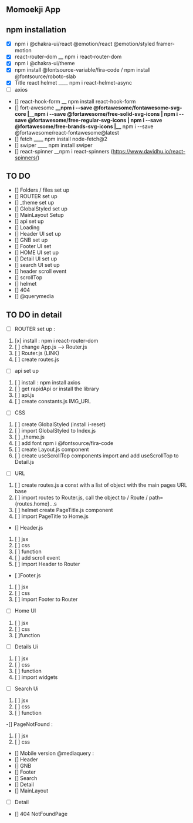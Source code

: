## Momoekji App

## npm installation
- [x] npm i @chakra-ui/react @emotion/react @emotion/styled framer-motion
- [x] react-router-dom **\_\_** npm i react-router-dom
- [x] npm i @chakra-ui/theme 
- [x] npm install @fontsource-variable/fira-code / npm install @fontsource/roboto-slab
- [x] Title react helmet \_\_\_\_ npm i react-helmet-async
- [ ] axios 
- [] react-hook-form **\_\_** npm install react-hook-form
- [] fort-awesome **\_\_**npm i --save @fortawesome/fontawesome-svg-core
      |\_**\_npm i --save @fortawesome/free-solid-svg-icons
      | npm i --save @fortawesome/free-regular-svg-icons
      | npm i --save @fortawesome/free-brands-svg-icons
      |\_\_** npm i --save @fortawesome/react-fontawesome@latest
- [] fetch \_\_\_\_ npm install node-fetch@2
- [] swiper \_\_\_\_ npm install swiper
- [] react-spinner \_\_npm i react-spinners (https://www.davidhu.io/react-spinners/)

## TO DO

- [] Folders / files set up
- [] ROUTER set up
- [] _theme set up
- [] GlobalStyled set up
- [] MainLayout Setup
- [] api set up
- [] Loading
- [] Header UI set up
- [] GNB set up
- [] Footer UI set
- [] HOME UI set up
- [] Detail UI set up
- [] search UI set up
- [] header scroll event
- [] scrollTop
- [] helmet <HelmetProvider>
- [] 404
- [] @querymedia

## TO DO in detail

- [ ] ROUTER set up :
1. [x] install : npm i react-router-dom
2. [ ] change App.js --> Router.js
3. [ ] Router.js (LINK)
4. [ ] create routes.js


- [ ] api set up
1. [ ] install :  npm install axios
2. [ ] get rapidApi or install the library
3. [ ] api.js
4. [ ] create constants.js IMG_URL 

- [ ] CSS
1. [ ] create GlobalStyled (install i-reset)
2. [ ] import GlobalStyled to Index.js
3. [ ] _theme.js 
4. [ ] add font npm i @fontsource/fira-code
5. [ ] create Layout.js component
6. [ ] create useScrollTop components import and add useScrollTop to Detail.js

- [ ] URL
1. [ ] create routes.js a const with a list of object with the main pages URL base
2. [ ] import routes to Router.js, call the object to / Route / path={routes.home}...s
3. [ ] helmet create PageTitle.js component
4. [ ] import PageTitle to Home.js



- [] Header.js
1. [ ] jsx
2. [ ] css
3. [ ] function
4. [ ] add scroll event
5. [ ] import Header to Router

- [ ]Footer.js
1. [ ] jsx
2. [ ] css
3. [ ] import Footer to Router

- [ ] Home UI
1. [ ] jsx
2. [ ] css
3. [ ]function

- [ ] Details Ui
1. [ ] jsx
2. [ ] css
3. [ ] function
4. [ ] import widgets

- [ ] Search Ui
1. [ ] jsx
2. [ ] css
3. [ ] function

-[] PageNotFound :
 1. [ ] jsx
 2. [ ] css

- [] Mobile version @mediaquery :
- [] Header
- [] GNB
- [] Footer
- [] Search
- [] Detail
- [] MainLayout 
- [ ] Detail
- [] 404 NotFoundPage







